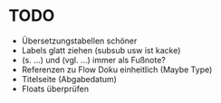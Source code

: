 # TODO

- Übersetzungstabellen schöner
- Labels glatt ziehen (subsub usw ist kacke)
- (s. ...) und (vgl. ...) immer als Fußnote?
- Referenzen zu Flow Doku einheitlich (Maybe Type)
- Titelseite (Abgabedatum)
- Floats überprüfen
